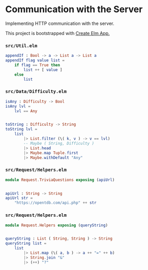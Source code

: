 # Communication with the Server

Implementing HTTP communication with the server.

This project is bootstrapped with [Create Elm App.](https://github.com/halfzebra/create-elm-app)

### `src/Util.elm`

```elm
appendIf : Bool -> a -> List a -> List a
appendIf flag value list =
    if flag == True then
        list ++ [ value ]
    else
        list
```

### `src/Data/Difficulty.elm`

```elm
isAny : Difficulty -> Bool
isAny lvl =
    lvl == Any


toString : Difficulty -> String
toString lvl =
    list
        |> List.filter (\( k, v ) -> v == lvl)
        -- Maybe ( String, Difficulty )
        |> List.head
        |> Maybe.map Tuple.first
        |> Maybe.withDefault "Any"
```

### `src/Request/Helpers.elm`

```elm
module Request.TriviaQuestions exposing (apiUrl)


apiUrl : String -> String
apiUrl str =
    "https://opentdb.com/api.php" ++ str
```

### `src/Request/Helpers.elm`

```elm
module Request.Helpers exposing (queryString)


queryString : List ( String, String ) -> String
queryString list =
    list
        |> List.map (\( a, b ) -> a ++ "=" ++ b)
        |> String.join "&"
        |> (++) "?"
```
